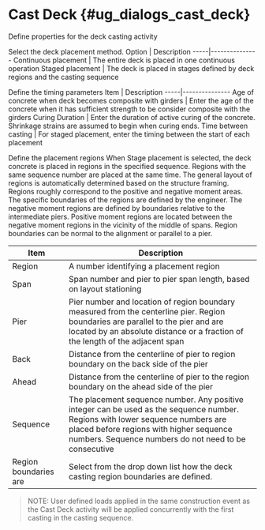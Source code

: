 Cast Deck {#ug_dialogs_cast_deck}
==============================================
Define properties for the deck casting activity

Select the deck placement method.
Option | Description
-----|---------------
Continuous placement | The entire deck is placed in one continuous operation
Staged placement | The deck is placed in stages defined by deck regions and the casting sequence

Define the timing parameters
Item | Description
-----|---------------
Age of concrete when deck becomes composite with girders | Enter the age of the concrete when it has sufficient strength to be consider composite with the girders
Curing Duration | Enter the duration of active curing of the concrete. Shrinkage strains are assumed to begin when curing ends.
Time between casting | For staged placement, enter the timing between the start of each placement

Define the placement regions
When Stage placement is selected, the deck concrete is placed in regions in the specified sequence. Regions with the same sequence number are placed at the same time. The general layout of regions is automatically determined based on the structure framing. Regions roughly correspond to the positive and negative moment areas. The specific boundaries of the regions are defined by the engineer. The negative moment regions are defined by boundaries relative to the intermediate piers. Positive moment regions are located between the negative moment regions in the vicinity of the middle of spans. Region boundaries can be normal to the alignment or parallel to a pier.

Item | Description
-----|---------------
Region | A number identifying a placement region
Span | Span number and pier to pier span length, based on layout stationing
Pier | Pier number and location of region boundary measured from the centerline pier. Region boundaries are parallel to the pier and are located by an absolute distance or a fraction of the length of the adjacent span
Back | Distance from the centerline of pier to region boundary on the back side of the pier
Ahead | Distance from the centerline of pier to the region boundary on the ahead side of the pier
Sequence | The placement sequence number. Any positive integer can be used as the sequence number. Regions with lower sequence numbers are placed before regions with higher sequence numbers. Sequence numbers do not need to be consecutive
Region boundaries are | Select from the drop down list how the deck casting region boundaries are defined.

> NOTE: User defined loads applied in the same construction event as the Cast Deck activity will be applied concurrently with the first casting in the casting sequence.


